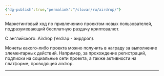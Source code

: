 ```yaml
---
{"dg-publish":true,"permalink":"/slovar/ru/airdrop/"}
---
```



Маркетинговый ход по привлечению проектом новых пользователей, подразумевающий бесплатную раздачу криптовалют.

С английского: Airdrop (ˈerdrap - эирдроп).

Монеты какого-либо проекта можно получить в награду за выполнение элементарных действий. Например, за прохождение регистраций, подписки на социальные сети проекта, а также активности на платформе, проводящей airdrop.

---
